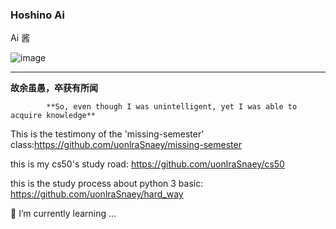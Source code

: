 ###  Hoshino Ai 

Ai 酱

![image](https://github.com/uonlraSnaey/uonlraSnaey/assets/120707623/e71fee59-0c6c-4f03-9fca-77f680786495)

******
**故余虽愚，卒获有所闻**
            
            **So, even though I was unintelligent, yet I was able to acquire knowledge**

This is the testimony of the 'missing-semester' class:https://github.com/uonlraSnaey/missing-semester

this is my cs50's study road: https://github.com/uonlraSnaey/cs50

this is the study process about python 3 basic: https://github.com/uonlraSnaey/hard_way
 <!--
**uonlraSnaey/uonlraSnaey** is a ✨ _special_ ✨ repository because its `README.md` (this file) appears on your GitHub profile.

Here are some ideas to get you started:

- 🔭 I’m currently working on ...
- 🌱 I’m currently learning ...
- 👯 I’m looking to collaborate on ...
- 🤔 I’m looking for help with ...
- 💬 Ask me about ...
- 📫 How to reach me: ...
- 😄 Pronouns: ...
- ⚡ Fun fact: ...
-->

🌱 I’m currently learning ...
